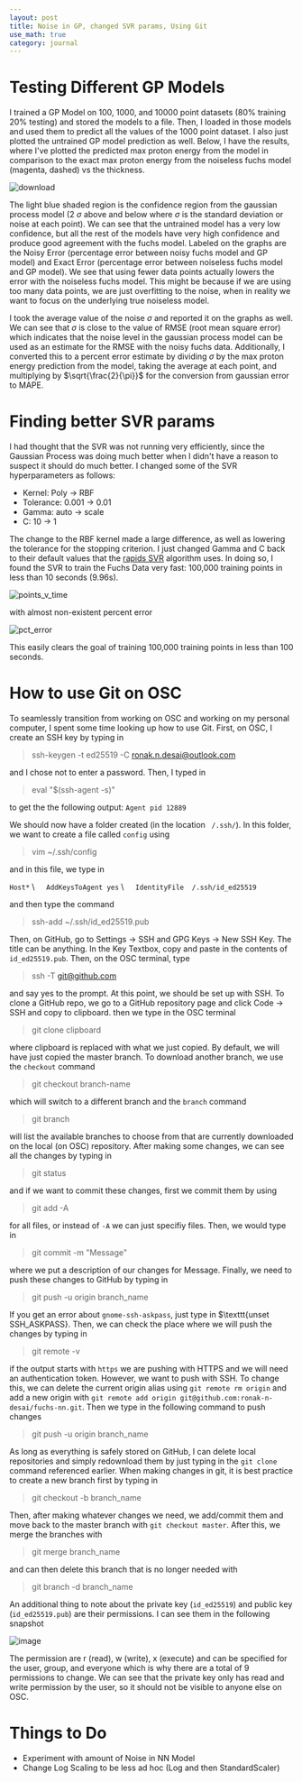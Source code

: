 ```yaml
---
layout: post
title: Noise in GP, changed SVR params, Using Git
use_math: true
category: journal
---
```



# Testing Different GP Models

I trained a GP Model on 100, 1000, and 10000 point datasets (80% training 20% testing) and stored the models to a file. Then, I loaded in those models and used them to predict all the values of the 1000 point dataset. I also just plotted the untrained GP model prediction as well. Below, I have the results, where I've plotted the predicted max proton energy from the model in comparison to the exact max proton energy from the noiseless fuchs model (magenta, dashed) vs the thickness. 

![download](https://user-images.githubusercontent.com/98538788/235240618-06ea90c0-38d4-4956-856c-66f830fd7871.png)

The light blue shaded region is the confidence region from the gaussian process model (2 $\sigma$ above and below where $\sigma$ is the standard deviation or noise at each point). We can see that the untrained model has a very low confidence, but all the rest of the models have very high confidence and produce good agreement with the fuchs model. Labeled on the graphs are the Noisy Error (percentage error between noisy fuchs model and GP model) and Exact Error (percentage error between noiseless fuchs model and GP model). We see that using fewer data points actually lowers the error with the noiseless fuchs model. This might be because if we are using too many data points, we are just overfitting to the noise, when in reality we want to focus on the underlying true noiseless model. 

I took the average value of the noise $\sigma$ and reported it on the graphs as well. We can see that $\sigma$ is close to the value of RMSE (root mean square error) which indicates that the noise level in the gaussian process model can be used as an estimate for the RMSE with the noisy fuchs data. Additionally, I converted this to a percent error estimate by dividing $\sigma$ by the max proton energy prediction from the model, taking the average at each point, and multiplying by $\sqrt{\frac{2}{\pi}}$ for the conversion from gaussian error to MAPE.


# Finding better SVR params

I had thought that the SVR was not running very efficiently, since the Gaussian Process was doing much better when I didn't have a reason to suspect it should do much better. I changed some of the SVR hyperparameters as follows: 

- Kernel: Poly $\rightarrow$ RBF
- Tolerance: 0.001 $\rightarrow$ 0.01
- Gamma: auto $\rightarrow$ scale
- C: 10 $\rightarrow$ 1

The change to the RBF kernel made a large difference, as well as lowering the tolerance for the stopping criterion. I just changed Gamma and C back to their default values that the [rapids SVR](https://docs.rapids.ai/api/cuml/stable/api/#support-vector-machines) algorithm uses. In doing so, I found the SVR to train the Fuchs Data very fast: 100,000 training points in less than 10 seconds (9.96s). 

![points_v_time](https://user-images.githubusercontent.com/98538788/235244831-5dc98ff9-072f-4e34-a772-d3b32e3532f4.png)

with almost non-existent percent error

![pct_error](https://user-images.githubusercontent.com/98538788/235244955-ffb5ca43-e2a6-4ebd-947f-540a9156519d.png)

This easily clears the goal of training 100,000 training points in less than 100 seconds. 

# How to use Git on OSC

To seamlessly transition from working on OSC and working on my personal computer, I spent some time looking up how to use Git. First, on OSC, I create an SSH key by typing in 

> ssh-keygen -t ed25519 -C ronak.n.desai@outlook.com

and I chose not to enter a password. Then, I typed in 

> eval "$(ssh-agent -s)"

to get the the following output: $\texttt{Agent pid 12889}$


We should now have a folder created (in the location $\texttt{~/.ssh/}$). In this folder, we want to create a file called $\texttt{config}$ using 

> vim ~/.ssh/config

and in this file, we type in 

$\texttt{Host*}$ \\
  $\quad \texttt{AddKeysToAgent yes}$ \\
  $\quad \texttt{IdentityFile ~/.ssh/id\_ed25519}$
  
and then type the command

> ssh-add ~/.ssh/id_ed25519.pub

Then, on GitHub, go to Settings $\rightarrow$ SSH and GPG Keys $\rightarrow$ New SSH Key. The title can be anything. In the Key Textbox, copy and paste in the contents of $\texttt{id\_ed25519.pub}$. Then, on the OSC terminal, type

> ssh -T git@github.com

and say yes to the prompt. At this point, we should be set up with SSH. To clone a GitHub repo, we go to a GitHub repository page and click Code $\rightarrow$ SSH and copy to clipboard. then we type in the OSC terminal 

> git clone clipboard

where clipboard is replaced with what we just copied. By default, we will have just copied the master branch. To download another branch, we use the $\texttt{checkout}$ command

> git checkout branch-name

which will switch to a different branch and the $\texttt{branch}$ command

> git branch

will list the available branches to choose from that are currently downloaded on the local (on OSC) repository. After making some changes, we can see all the changes by typing in 

> git status

and if we want to commit these changes, first we commit them by using

> git add -A

for all files, or instead of $\texttt{-A}$ we can just specifiy files. Then, we would type in 

> git commit -m "Message"

where we put a description of our changes for Message. Finally, we need to push these changes to GitHub by typing in

> git push -u origin branch_name

If you get an error about $\texttt{gnome-ssh-askpass}$, just type in $\texttt{unset SSH_ASKPASS}. Then, we can check the place where we will push the changes by typing in 

> git remote -v

if the output starts with $\texttt{https}$ we are pushing with HTTPS and we will need an authentication token. However, we want to push with SSH. To change this, we can delete the current origin alias using $\texttt{git remote rm origin}$ and add a new origin with $\texttt{git remote add origin git@github.com:ronak-n-desai/fuchs-nn.git}$. Then we type in the following command to push changes

> git push -u origin branch_name

As long as everything is safely stored on GitHub, I can delete local repositories and simply redownload them by just typing in the $\texttt{git clone}$ command referenced earlier. When making changes in git, it is best practice to create a new branch first by typing in 

> git checkout -b branch_name

Then, after making whatever changes we need, we add/commit them and move back to the master branch with $\texttt{git checkout master}$. After this, we merge the branches with 

> git merge branch_name

and can then delete this branch that is no longer needed with 

> git branch -d branch_name

An additional thing to note about the private key ($\texttt{id\_ed25519}$) and public key ($\texttt{id\_ed25519.pub}$) are their permissions. I can see them in the following snapshot

![image](https://user-images.githubusercontent.com/98538788/236250758-808cfe62-0110-45a2-83a6-174a2c98702f.png)

The permission are r (read), w (write), x (execute) and can be specified for the user, group, and everyone which is why there are a total of 9 permissions to change. We can see that the private key only has read and write permission by the user, so it should not be visible to anyone else on OSC.



# Things to Do
- Experiment with amount of Noise in NN Model
- Change Log Scaling to be less ad hoc (Log and then StandardScaler)
